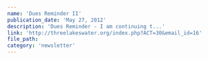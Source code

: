 ```yaml
---
name: 'Dues Reminder II'
publication_date: 'May 27, 2012'
description: 'Dues Reminder - I am continuing t...'
link: 'http://threelakeswater.org/index.php?ACT=30&email_id=16'
file_path:
category: 'newsletter'
---
```

